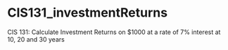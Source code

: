 # CIS131_investmentReturns
CIS 131: Calculate Investment Returns on $1000 at a rate of 7% interest at 10, 20 and 30 years
